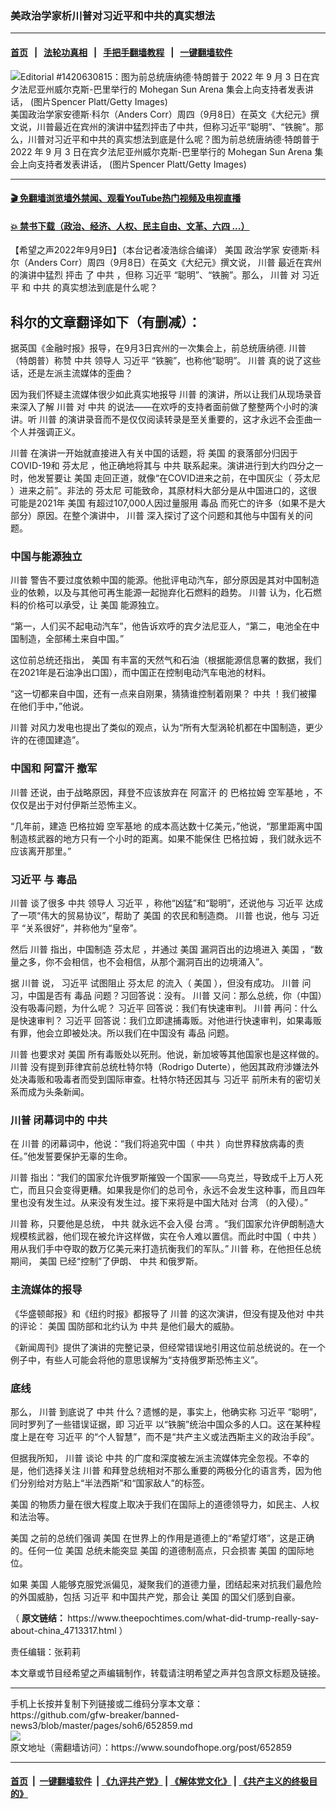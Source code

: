 ### 美政治学家析川普对习近平和中共的真实想法
------------------------

#### [首页](https://github.com/gfw-breaker/banned-news3/blob/master/README.md) &nbsp;&nbsp;|&nbsp;&nbsp; [法轮功真相](https://github.com/begood0513/basic/blob/master/README.md)  &nbsp;&nbsp;|&nbsp;&nbsp; [手把手翻墙教程](https://github.com/gfw-breaker/guides/wiki)  &nbsp;&nbsp;|&nbsp;&nbsp; [一键翻墙软件](https://github.com/gfw-breaker/nogfw/blob/master/README.md)  



<div><img alt="Editorial #1420630815：图为前总统唐纳德·特朗普于 2022 年 9 月 3 日在宾夕法尼亚州威尔克斯-巴里举行的 Mohegan Sun Arena 集会上向支持者发表讲话， (图片Spencer Platt/Getty Images)" src="https://img.soundofhope.org/2022-09/gettyimages-1420630815_fotor-1662764570703.jpg"/>
<br/><figcaption class="caption">
 美国政治学家安德斯·科尔（Anders Corr）周四（9月8日）在英文《大纪元》撰文说，川普最近在宾州的演讲中猛烈抨击了中共，但称习近平“聪明”、“铁腕”。那么，川普对习近平和中共的真实想法到底是什么呢？图为前总统唐纳德·特朗普于 2022 年 9 月 3 日在宾夕法尼亚州威尔克斯-巴里举行的 Mohegan Sun Arena 集会上向支持者发表讲话， (图片Spencer Platt/Getty Images)
</figcaption></div><hr/>

#### [ 🎬  免翻墙浏览墙外禁闻、观看YouTube热门视频及电视直播](https://github.com/gfw-breaker/HelloWorld)

#### [ 💥  禁书下载（政治、经济、人权、民主自由、文革、六四 ...）](https://github.com/gfw-breaker/books/blob/master/README.md)

<div><div class="Content__Wrapper sc-1bvya0-0 grZQxZ">
 <p class="meta-top">
  <span class="meta">
   【希望之声2022年9月9日】（本台记者凌浩综合编译）
  </span>
  <ok href="/term/1045">
   美国
  </ok>
  <ok href="/term/782657">
   政治学家
  </ok>
  安德斯·科尔（Anders Corr）周四（9月8日）在英文《大纪元》撰文说，
  <ok href="/term/1041">
   川普
  </ok>
  最近在宾州的演讲中猛烈
  <ok href="/term/144625">
   抨击
  </ok>
  了
  <ok href="/term/1059">
   中共
  </ok>
  ，但称
  <ok href="/term/1063">
   习近平
  </ok>
  “聪明”、“铁腕”。那么，
  <ok href="/term/1041">
   川普
  </ok>
  对
  <ok href="/term/1063">
   习近平
  </ok>
  和
  <ok href="/term/1059">
   中共
  </ok>
  的真实想法到底是什么呢？
 </p>
 <h2>
  <strong>
   科尔的文章翻译如下（有删减）：
  </strong>
 </h2>
 <p>
  据英国《金融时报》报导，在9月3日宾州的一次集会上，前总统唐纳德.
  <ok href="/term/1041">
   川普
  </ok>
  （特朗普）称赞
  <ok href="/term/1059">
   中共
  </ok>
  领导人
  <ok href="/term/1063">
   习近平
  </ok>
  “铁腕”，也称他“聪明”。
  <ok href="/term/1041">
   川普
  </ok>
  真的说了这些话，还是左派主流媒体的歪曲？
 </p>
 <p>
  因为我们怀疑主流媒体很少如此真实地报导
  <ok href="/term/1041">
   川普
  </ok>
  的演讲，所以让我们从现场录音来深入了解
  <ok href="/term/1041">
   川普
  </ok>
  对
  <ok href="/term/1059">
   中共
  </ok>
  的说法——在欢呼的支持者面前做了整整两个小时的演讲。听
  <ok href="/term/1041">
   川普
  </ok>
  的演讲录音而不是仅仅阅读转录是至关重要的，这才永远不会歪曲一个人并强调正义。
 </p>
 <p>
  <ok href="/term/1041">
   川普
  </ok>
  在演讲一开始就直接进入有关中国的话题，将
  <ok href="/term/1045">
   美国
  </ok>
  的衰落部分归因于COVID-19和
  <ok href="/term/8499">
   芬太尼
  </ok>
  ，他正确地将其与
  <ok href="/term/1059">
   中共
  </ok>
  联系起来。演讲进行到大约四分之一时，他发誓要让
  <ok href="/term/1045">
   美国
  </ok>
  走回正道，就像“在COVID进来之前，在中国灰尘（
  <ok href="/term/8499">
   芬太尼
  </ok>
  ）进来之前”。非法的
  <ok href="/term/8499">
   芬太尼
  </ok>
  可能致命，其原材料大部分是从中国进口的，这很可能是2021年
  <ok href="/term/1045">
   美国
  </ok>
  有超过107,000人因过量服用
  <ok href="/term/3880">
   毒品
  </ok>
  而死亡的许多（如果不是大部分）原因。在整个演讲中，
  <ok href="/term/1041">
   川普
  </ok>
  深入探讨了这个问题和其他与中国有关的问题。
 </p>
 <h3>
  中国与能源独立
 </h3>
 <p>
  <ok href="/term/1041">
   川普
  </ok>
  警告不要过度依赖中国的能源。他批评电动汽车，部分原因是其对中国制造业的依赖，以及与其他可再生能源一起抛弃化石燃料的趋势。
  <ok href="/term/1041">
   川普
  </ok>
  认为，化石燃料的价格可以承受，让
  <ok href="/term/1045">
   美国
  </ok>
  能源独立。
 </p>
 <p>
  “第一，人们买不起电动汽车”，他告诉欢呼的宾夕法尼亚人，“第二，电池全在中国制造，全部稀土来自中国。”
 </p>
 <p>
  这位前总统还指出，
  <ok href="/term/1045">
   美国
  </ok>
  有丰富的天然气和石油（根据能源信息署的数据，我们在2021年是石油净出口国），而中国正在控制电动汽车电池的材料。
 </p>
 <p>
  “这一切都来自中国，还有一点来自刚果，猜猜谁控制着刚果？
  <ok href="/term/1059">
   中共
  </ok>
  ！我们被攥在他们手中，”他说。
 </p>
 <p>
  <ok href="/term/1041">
   川普
  </ok>
  对风力发电也提出了类似的观点，认为“所有大型涡轮机都在中国制造，更少许的在德国建造”。
 </p>
 <h3>
  中国和
  <ok href="/term/3600">
   阿富汗
  </ok>
  撤军
 </h3>
 <p>
  <ok href="/term/1041">
   川普
  </ok>
  还说，由于战略原因，拜登不应该放弃在
  <ok href="/term/3600">
   阿富汗
  </ok>
  的
  <ok href="/term/782660">
   巴格拉姆
  </ok>
  <ok href="/term/9188">
   空军基地
  </ok>
  ，不仅仅是出于对付伊斯兰恐怖主义。
 </p>
 <p>
  “几年前，建造
  <ok href="/term/782660">
   巴格拉姆
  </ok>
  <ok href="/term/9188">
   空军基地
  </ok>
  的成本高达数十亿美元，”他说，“那里距离中国制造核武器的地方只有一个小时的距离。如果不能保住
  <ok href="/term/782660">
   巴格拉姆
  </ok>
  ，我们就永远不应该离开那里。”
 </p>
 <h3>
  <ok href="/term/1063">
   习近平
  </ok>
  与
  <ok href="/term/3880">
   毒品
  </ok>
 </h3>
 <p>
  <ok href="/term/1041">
   川普
  </ok>
  谈了很多
  <ok href="/term/1059">
   中共
  </ok>
  领导人
  <ok href="/term/1063">
   习近平
  </ok>
  ，称他“凶猛”和“聪明”，还说他与
  <ok href="/term/1063">
   习近平
  </ok>
  达成了一项“伟大的贸易协议”，帮助了
  <ok href="/term/1045">
   美国
  </ok>
  的农民和制造商。
  <ok href="/term/1041">
   川普
  </ok>
  也说，他与
  <ok href="/term/1063">
   习近平
  </ok>
  “关系很好”，并称他为“皇帝”。
 </p>
 <p>
  然后
  <ok href="/term/1041">
   川普
  </ok>
  指出，中国制造
  <ok href="/term/8499">
   芬太尼
  </ok>
  ，并通过
  <ok href="/term/1045">
   美国
  </ok>
  漏洞百出的边境进入
  <ok href="/term/1045">
   美国
  </ok>
  ，“数量之多，你不会相信，也不会相信，从那个漏洞百出的边境涌入”。
 </p>
 <p>
  据
  <ok href="/term/1041">
   川普
  </ok>
  说，
  <ok href="/term/1063">
   习近平
  </ok>
  试图阻止
  <ok href="/term/8499">
   芬太尼
  </ok>
  的流入（
  <ok href="/term/1045">
   美国
  </ok>
  ），但没有成功。
  <ok href="/term/1041">
   川普
  </ok>
  问习，中国是否有
  <ok href="/term/3880">
   毒品
  </ok>
  问题？习回答说：没有。
  <ok href="/term/1041">
   川普
  </ok>
  又问：那么总统，你（中国）没有吸毒问题，为什么呢？
  <ok href="/term/1063">
   习近平
  </ok>
  回答说：我们有快速审判。
  <ok href="/term/1041">
   川普
  </ok>
  再问：什么是快速审判？
  <ok href="/term/1063">
   习近平
  </ok>
  回答说：我们立即逮捕毒贩。对他进行快速审判，如果毒贩有罪，他会立即被处决。所以我们在中国没有
  <ok href="/term/3880">
   毒品
  </ok>
  问题。
 </p>
 <p>
  <ok href="/term/1041">
   川普
  </ok>
  也要求对
  <ok href="/term/1045">
   美国
  </ok>
  所有毒贩处以死刑。他说，新加坡等其他国家也是这样做的。
  <ok href="/term/1041">
   川普
  </ok>
  没有提到菲律宾前总统杜特尔特（Rodrigo Duterte），他因其政府涉嫌法外处决毒贩和吸毒者而受到国际审查。杜特尔特还因其与
  <ok href="/term/1063">
   习近平
  </ok>
  前所未有的密切关系而成为头条新闻。
 </p>
 <h3>
  <ok href="/term/1041">
   川普
  </ok>
  闭幕词中的
  <ok href="/term/1059">
   中共
  </ok>
 </h3>
 <p>
  在
  <ok href="/term/1041">
   川普
  </ok>
  的闭幕词中，他说：“我们将追究中国（
  <ok href="/term/1059">
   中共
  </ok>
  ）向世界释放病毒的责任。”他发誓要保护无辜的生命。
 </p>
 <p>
  <ok href="/term/1041">
   川普
  </ok>
  指出：“我们的国家允许俄罗斯摧毁一个国家——乌克兰，导致成千上万人死亡，而且只会变得更糟。如果我是你们的总司令，永远不会发生这种事，而且四年里也没有发生过。从来没有发生过。接下来将是中国大陆对
  <ok href="/term/551150">
   台湾
  </ok>
  （的入侵）。”
 </p>
 <p>
  <ok href="/term/1041">
   川普
  </ok>
  称，只要他是总统，
  <ok href="/term/1059">
   中共
  </ok>
  就永远不会入侵
  <ok href="/term/551150">
   台湾
  </ok>
  。“我们国家允许伊朗制造大规模核武器，他们现在被允许这样做，实在令人难以置信。而此时中国（
  <ok href="/term/1059">
   中共
  </ok>
  ）用从我们手中夺取的数万亿美元来打造抗衡我们的军队。”
  <ok href="/term/1041">
   川普
  </ok>
  称，在他担任总统期间，
  <ok href="/term/1045">
   美国
  </ok>
  已经“控制”了伊朗、
  <ok href="/term/1059">
   中共
  </ok>
  和俄罗斯。
 </p>
 <h3>
  主流媒体的报导
 </h3>
 <p>
  《华盛顿邮报》和《纽约时报》都报导了
  <ok href="/term/1041">
   川普
  </ok>
  的这次演讲，但没有提及他对
  <ok href="/term/1059">
   中共
  </ok>
  的评论：
  <ok href="/term/1045">
   美国
  </ok>
  国防部和北约认为
  <ok href="/term/1059">
   中共
  </ok>
  是他们最大的威胁。
 </p>
 <p>
  《新闻周刊》提供了演讲的完整记录，但经常错误地引用这位前总统说的。在一个例子中，有些人可能会将他的意思误解为“支持俄罗斯恐怖主义”。
 </p>
 <h3>
  底线
 </h3>
 <p>
  那么，
  <ok href="/term/1041">
   川普
  </ok>
  到底说了
  <ok href="/term/1059">
   中共
  </ok>
  什么？遗憾的是，事实上，他确实称
  <ok href="/term/1063">
   习近平
  </ok>
  “聪明”，同时罗列了一些错误证据，即
  <ok href="/term/1063">
   习近平
  </ok>
  以“铁腕”统治中国众多的人口。这在某种程度上是在夸
  <ok href="/term/1063">
   习近平
  </ok>
  的“个人智慧”，而不是“共产主义或法西斯主义的政治手段”。
 </p>
 <p>
  但据我所知，
  <ok href="/term/1041">
   川普
  </ok>
  谈论
  <ok href="/term/1059">
   中共
  </ok>
  的广度和深度被左派主流媒体完全忽视。不幸的是，他们选择关注
  <ok href="/term/1041">
   川普
  </ok>
  和拜登总统相对不那么重要的两极分化的语言秀，因为他们分别给对方贴上“半法西斯”和“国家敌人”的标签。
 </p>
 <p>
  <ok href="/term/1045">
   美国
  </ok>
  的物质力量在很大程度上取决于我们在国际上的道德领导力，如民主、人权和法治等。
 </p>
 <p>
  <ok href="/term/1045">
   美国
  </ok>
  之前的总统们强调
  <ok href="/term/1045">
   美国
  </ok>
  在世界上的作用是道德上的“希望灯塔”，这是正确的。任何一位
  <ok href="/term/1045">
   美国
  </ok>
  总统未能突显
  <ok href="/term/1045">
   美国
  </ok>
  的道德制高点，只会损害
  <ok href="/term/1045">
   美国
  </ok>
  的国际地位。
 </p>
 <p>
  如果
  <ok href="/term/1045">
   美国
  </ok>
  人能够克服党派偏见，凝聚我们的道德力量，团结起来对抗我们最危险的外国威胁，包括
  <ok href="/term/1063">
   习近平
  </ok>
  和中国共产党，那会让
  <ok href="/term/1045">
   美国
  </ok>
  的国父们感到自豪。
 </p>
 <p>
  （
  <strong>
   原文链结：
  </strong>
  <ok href="https://www.theepochtimes.com/what-did-trump-really-say-about-china_4713317.html">
   https://www.theepochtimes.com/what-did-trump-really-say-about-china_4713317.html
  </ok>
  ）
 </p>
 <p class="meta-btm">
  责任编辑：张莉莉
 </p>
 <p class="meta-btm">
  本文章或节目经希望之声编辑制作，转载请注明希望之声并包含原文标题及链接。
 </p>
</div>
</div>
<hr/>
手机上长按并复制下列链接或二维码分享本文章：<br/>
https://github.com/gfw-breaker/banned-news3/blob/master/pages/soh6/652859.md <br/>
<a href='https://github.com/gfw-breaker/banned-news3/blob/master/pages/soh6/652859.md'><img src='https://github.com/gfw-breaker/banned-news3/blob/master/pages/soh6/652859.md.png'/></a> <br/>
原文地址（需翻墙访问）：https://www.soundofhope.org/post/652859


------------------------
#### [首页](https://github.com/gfw-breaker/banned-news3/blob/master/README.md) &nbsp;|&nbsp; [一键翻墙软件](https://github.com/gfw-breaker/nogfw/blob/master/README.md) &nbsp;| [《九评共产党》](https://github.com/gfw-breaker/9ping.md/blob/master/README.md#九评之一评共产党是什么) | [《解体党文化》](https://github.com/gfw-breaker/jtdwh.md/blob/master/README.md) | [《共产主义的终极目的》](https://github.com/gfw-breaker/gczydzjmd.md/blob/master/README.md)


<img src='http://gfw-breaker.win/banned-news3/pages/soh6/652859.md' width='0px' height='0px'/>